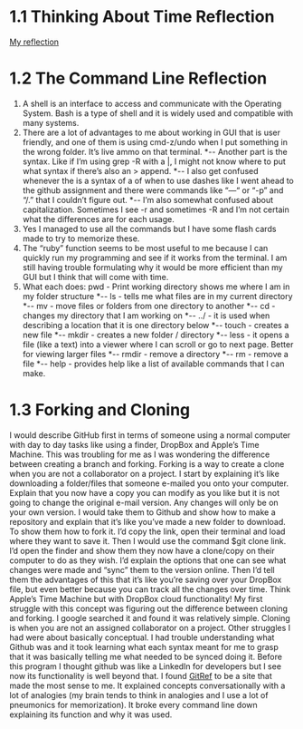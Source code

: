 # 1.1 Thinking About Time Reflection
[My reflection](https://devbootcamp.instructure.com/courses/13/assignments/1066/submissions/631?preview=1&rand=574762#)


# 1.2 The Command Line Reflection

1. A shell is an interface to access and communicate with the Operating System. Bash is a type of shell and it is widely used and compatible with many systems.
2. There are a lot of advantages to me about working in GUI that is user friendly, and one of them is using cmd-z/undo when I put something in the wrong folder. It’s live ammo on that terminal.
*-- Another part is the syntax. Like if I’m using grep -R with a |, I might not know where to put what syntax if there’s also an > append.
*-- I also get confused whenever the is a syntax of a of when to use dashes like I went ahead to the github assignment and there were commands like “—“ or “-p” and “/.” that I couldn’t figure out.
*-- I’m also somewhat confused about capitalization. Sometimes I see -r and sometimes -R and I’m not certain what the differences are for each usage.
3. Yes I managed to use all the commands but I have some flash cards made to try to memorize these.
4. The “ruby” function seems to be most useful to me because I can quickly run my programming and see if it works from the terminal. I am still having trouble formulating why it would be more efficient than my GUI but I think that will come with time. 
5. What each does:
pwd - Print working directory shows me where I am in my folder structure
*-- ls - tells me what files are in my current directory
*-- mv - move files or folders from one directory to another
*-- cd - changes my directory that I am working on
*-- ../ - it is used when describing a location that it is one directory below
*-- touch - creates a new file
*-- mkdir - creates a new folder / directory
*-- less - it opens a file (like a text) into a viewer where I can scroll or go to next page. Better for viewing larger files
*-- rmdir - remove a directory
*-- rm - remove a file
*-- help - provides help like a list of available commands that I can make.


# 1.3 Forking and Cloning

I would describe GitHub first in terms of someone using a normal computer with day to day tasks like using a finder, DropBox and Apple’s Time Machine. This was troubling for me as I was wondering the difference between creating a branch and forking. Forking is a way to create a clone when you are not a collaborator on a project. 
I start by explaining it’s like downloading a folder/files that someone e-mailed you onto your computer. Explain that you now have a copy you can modify as you like but it is not going to change the original e-mail version. Any changes will only be on your own version. I would take them to Github and show how to make a repository and explain that it’s like you’ve made a new folder to download. To show them how to fork it. I’d copy the link, open their terminal and load where they want to save it. Then I would use the command $git clone link. I’d open the finder and show them they now have a clone/copy on their computer to do as they wish. 
I’d explain the options that one can see what changes were made and “sync” them to the version online. Then I’d tell them the advantages of this that it’s like you’re saving over your DropBox file, but even better because you can track all the changes over time. Think Apple’s Time Machine but with DropBox cloud functionality!
My first struggle with this concept was figuring out the difference between cloning and forking. I google searched it and found it was relatively simple. Cloning is when you are not an assigned collaborator on a project. 
Other struggles I had were about basically conceptual. I had trouble understanding what Github was and it took learning what each syntax meant for me to grasp that it was basically telling me what needed to be synced doing it. Before this program I thought github was like a LinkedIn for developers but I see now its functionality is well beyond that. I found [GitRef](http://gitref.org/) to be a site that made the most sense to me. It explained concepts conversationally with a lot of analogies (my brain tends to think in analogies and I use a lot of pneumonics for memorization). It broke every command line down explaining its function and why it was used.